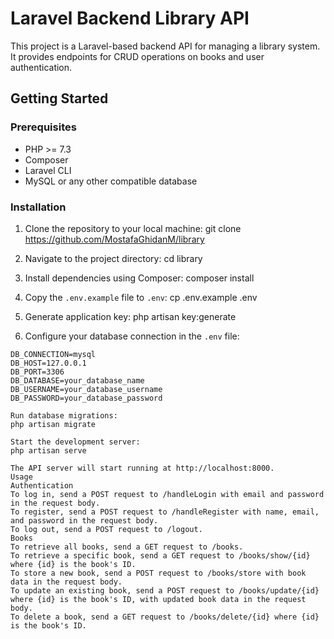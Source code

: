 # Laravel Backend Library API

This project is a Laravel-based backend API for managing a library system. It provides endpoints for CRUD operations on books and user authentication. 

## Getting Started

### Prerequisites
- PHP >= 7.3
- Composer
- Laravel CLI
- MySQL or any other compatible database

### Installation
1. Clone the repository to your local machine:
git clone https://github.com/MostafaGhidanM/library

2. Navigate to the project directory:
cd library

3. Install dependencies using Composer:
composer install

4. Copy the `.env.example` file to `.env`:
cp .env.example .env

5. Generate application key:
php artisan key:generate

6. Configure your database connection in the `.env` file:
```dotenv
DB_CONNECTION=mysql
DB_HOST=127.0.0.1
DB_PORT=3306
DB_DATABASE=your_database_name
DB_USERNAME=your_database_username
DB_PASSWORD=your_database_password

Run database migrations:
php artisan migrate

Start the development server:
php artisan serve

The API server will start running at http://localhost:8000.
Usage
Authentication
To log in, send a POST request to /handleLogin with email and password in the request body.
To register, send a POST request to /handleRegister with name, email, and password in the request body.
To log out, send a POST request to /logout.
Books
To retrieve all books, send a GET request to /books.
To retrieve a specific book, send a GET request to /books/show/{id} where {id} is the book's ID.
To store a new book, send a POST request to /books/store with book data in the request body.
To update an existing book, send a POST request to /books/update/{id} where {id} is the book's ID, with updated book data in the request body.
To delete a book, send a GET request to /books/delete/{id} where {id} is the book's ID.
